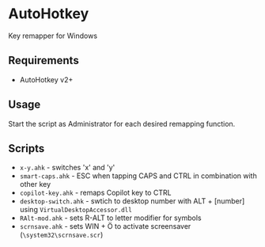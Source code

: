 # AutoHotkey
Key remapper for Windows

## Requirements
- AutoHotkey v2+

## Usage
Start the script as Administrator for each desired remapping function.

## Scripts
- `x-y.ahk` - switches 'x' and 'y'
- `smart-caps.ahk` - ESC when tapping CAPS and CTRL in combination with other key
- `copilot-key.ahk` - remaps Copilot key to CTRL
- `desktop-switch.ahk` - swtich to desktop number with ALT + [number] using `VirtualDesktopAccessor.dll`
- `RAlt-mod.ahk` - sets R-ALT to letter modifier for symbols
- `scrnsave.ahk` - sets WIN + Ö to activate screensaver (`\system32\scrnsave.scr`)

